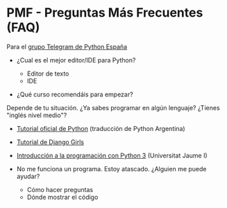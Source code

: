 # PMF - Preguntas Más Frecuentes (FAQ)

Para el [grupo Telegram de Python España](https://t.me/PythonEsp)

* ¿Cual es el mejor editor/IDE para Python?

  * Editor de texto
  * IDE

* ¿Qué curso recomendáis para empezar?

Depende de tu situación. ¿Ya sabes programar en algún lenguaje? ¿Tienes "inglés nivel medio"?

  * [Tutorial oficial de Python](http://docs.python.org.ar/tutorial/3/) (traducción de Python Argentina)
  * [Tutorial de Django Girls](https://tutorial.djangogirls.org/es/)
  * [Introducción a la programación con Python 3](http://dx.doi.org/10.6035/Sapientia93) (Universitat Jaume I)

* No me funciona un programa. Estoy atascado. ¿Alguien me puede ayudar?

  * Cómo hacer preguntas
  * Dónde mostrar el código
